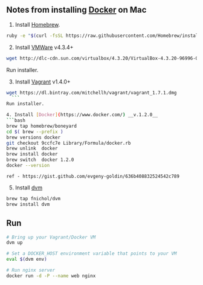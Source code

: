 ## Notes from installing [Docker](https://www.docker.com) on Mac

1. Install [Homebrew](http://brew.sh/).
  ```bash
  ruby -e "$(curl -fsSL https://raw.githubusercontent.com/Homebrew/install/master/install)"
  ```

2. Install [VMWare](https://www.virtualbox.org/wiki/Downloads) v4.3.4+
  ```bash
  wget http://dlc-cdn.sun.com/virtualbox/4.3.20/VirtualBox-4.3.20-96996-OSX.dmg
  ```
Run installer.

3. Install [Vagrant](https://www.vagrantup.com/) v1.4.0+
  ```bash
  wget https://dl.bintray.com/mitchellh/vagrant/vagrant_1.7.1.dmg
	```
Run installer.

4. Install [Docker](https://www.docker.com/) __v.1.2.0__
```bash
brew tap homebrew/boneyard
cd $( brew --prefix )
brew versions docker
git checkout 9ccfc7e Library/Formula/docker.rb
brew unlink  docker
brew install docker
brew switch  docker 1.2.0
docker --version
```

	ref - https://gist.github.com/evgeny-goldin/636b408832524542c789

5. Install [dvm](http://fnichol.github.io/dvm/)
```bash
brew tap fnichol/dvm
brew install dvm
```

## Run

```bash
# Bring up your Vagrant/Docker VM
dvm up

# Set a DOCKER_HOST environment variable that points to your VM
eval $(dvm env)

# Run nginx server
docker run -d -P --name web nginx 
```

